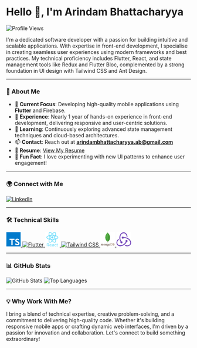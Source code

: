 <h1 align="left">Hello 👋, I'm Arindam Bhattacharyya</h1>

<p align="left">
  <img src="https://komarev.com/ghpvc/?username=ArindamBhatta&label=Profile%20Views&color=0e75b6&style=flat" alt="Profile Views" />
</p>

<p>
  I'm a dedicated software developer with a passion for building intuitive and scalable applications. With expertise in front-end development, I specialise in creating seamless user experiences using modern frameworks and best practices. My technical proficiency includes Flutter, React, and state management tools like Redux and Flutter Bloc, complemented by a strong foundation in UI design with Tailwind CSS and Ant Design.
</p>

---

### 🚀 About Me
- 🔭 **Current Focus**: Developing high-quality mobile applications using **Flutter** and Firebase.  
- 💼 **Experience**: Nearly 1 year of hands-on experience in front-end development, delivering responsive and user-centric solutions.  
- 🌱 **Learning**: Continuously exploring advanced state management techniques and cloud-based architectures.  
- 📫 **Contact**: Reach out at **arindambhattacharyya.ab@gmail.com**  
- 📄 **Resume**: [View My Resume](https://drive.google.com/file/d/17JFpjDaG8s3bxGQtITVJhbE0hf5WgoUU/view?usp=sharing)  
- 💬 **Fun Fact**: I love experimenting with new UI patterns to enhance user engagement!

---

### 🌍 Connect with Me
<p align="left">
  <a href="https://www.linkedin.com/in/-arindam-bhattacharyya/" target="_blank">
    <img src="https://img.shields.io/badge/LinkedIn-%230077B5.svg?style=for-the-badge&logo=linkedin&logoColor=white" alt="LinkedIn"/>
  </a>
</p>

---

### 🛠 Technical Skills
<p align="left">
  <a href="https://www.typescriptlang.org/" target="_blank">
    <img src="https://raw.githubusercontent.com/devicons/devicon/master/icons/typescript/typescript-original.svg" alt="TypeScript" width="40" height="40"/>
  </a>
  <a href="https://flutter.dev" target="_blank">
    <img src="https://www.vectorlogo.zone/logos/flutterio/flutterio-icon.svg" alt="Flutter" width="40" height="40"/>
  </a>
  <a href="https://reactjs.org/" target="_blank">
    <img src="https://raw.githubusercontent.com/devicons/devicon/master/icons/react/react-original-wordmark.svg" alt="React" width="40" height="40"/>
  </a>
  <a href="https://tailwindcss.com/" target="_blank">
    <img src="https://www.vectorlogo.zone/logos/tailwindcss/tailwindcss-icon.svg" alt="Tailwind CSS" width="40" height="40"/>
  </a>
  <a href="https://www.mongodb.com/" target="_blank">
    <img src="https://raw.githubusercontent.com/devicons/devicon/master/icons/mongodb/mongodb-original-wordmark.svg" alt="MongoDB" width="40" height="40"/>
  </a>
  <a href="https://redux.js.org/" target="_blank">
    <img src="https://raw.githubusercontent.com/devicons/devicon/master/icons/redux/redux-original.svg" alt="Redux" width="40" height="40"/>
  </a>
</p>

---

### 📊 GitHub Stats
<p align="left">
  <img src="https://github-readme-stats.vercel.app/api?username=ArindamBhatta&show_icons=true&theme=radical" alt="GitHub Stats" />
  <img src="https://github-readme-stats.vercel.app/api/top-langs/?username=ArindamBhatta&layout=compact&theme=radical" alt="Top Languages" />
</p>

---

### 💡 Why Work With Me?
I bring a blend of technical expertise, creative problem-solving, and a commitment to delivering high-quality code. Whether it's building responsive mobile apps or crafting dynamic web interfaces, I'm driven by a passion for innovation and collaboration. Let's connect to build something extraordinary!
